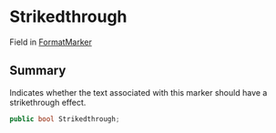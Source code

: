 # Strikedthrough

Field in [FormatMarker](yarn.unity.markuppalette.formatmarker.md)

## Summary

Indicates whether the text associated with this marker should have a strikethrough effect.

```csharp
public bool Strikedthrough;
```
